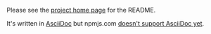 Please see the [project home page](https://gitlab.com/davedoesdev/webauthn-perk)
for the README.

It's written in [AsciiDoc](http://www.methods.co.nz/asciidoc/) but npmjs.com
[doesn't support AsciiDoc yet](https://github.com/npm/www/issues/42).
